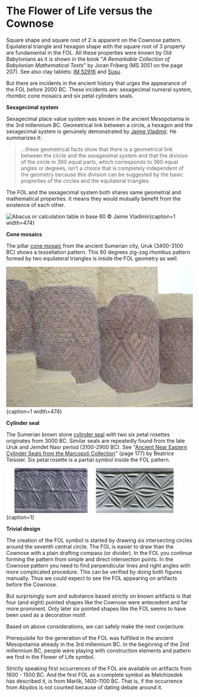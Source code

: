 # The Flower of Life versus the Cownose

Square shape and square root of 2 is apparent on the Cownose pattern. Equilateral triangle and hexagon shape with the square root of 3 property are fundamental in the FOL. All these properties were known by Old Babylonians as it is shown in the book "*A Remarkable Collection of Babylonian Mathematical Texts*" by Joran Friberg (MS 3051 on the page 207). See also clay tablets: [IM 52916](http://math.berkeley.edu/~lpachter/128a/Babylonian_sqrt2.pdf) and [Susu]( http://www.new1.dli.ernet.in/data1/upload/insa/INSA_2/20005a5d_1.pdf).

But there are incidents in the ancient history that urges the appearance of the FOL before 2000 BC. These incidents are: sexagecimal numeral system, rhombic cone mosaics and six petal cylinders seals.

**Sexagecimal system**

Sexagecimal place value system was known in the ancient Mesopotamia in the 3rd millennium BC. Geometrical link between a circle, a hexagon and the sexagecimal system is genuinely demonstrated by [Jaime Vladimir](http://halshs.archives-ouvertes.fr/docs/00/03/44/42/DOC/geometrical_link_circle_sexagesimal_system.doc). He summarizes it:

> ...these geometrical facts show that there is a geometrical link between the circle and the sexagesimal system and that the division of the circle in 360 equal parts, which corresponds to 360 equal angles or degrees, isn’t a choice that is completely independent of the geometry because this division can be suggested by the basic properties of the circles and the equilateral triangles.

The FOL and the sexagecimal system both shares same geometrial and mathematical properties. It means they would mutually benefit from the existence of each other.

![Abacus or calculation table in base 60 © Jaime Vladimir](./media/abacus-table_.png){caption=1 width=474}

**Cone mosaics**

The pillar [cone mosaic](http://en.wikipedia.org/wiki/Uruk#mediaviewer/File:Pergamonmuseum_Inanna_01.jpg) from the ancient Sumerian city, Uruk (3400-3100 BC) shows a tessellation pattern. This 60 degrees zig-zag rhombus pattern formed by two equilateral triangles is inside the FOL geometry as well.

![Cone mosaic on a Uruk facade © BrokenSphere / Wikimedia Commons](./media/StoneConeMosaics.jpg){caption=1 width=474}

**Cylinder seal**

The Sumerian brown stone [cylinder seal](http://www.christies.com/lotfinder/lot/a-sumerian-brown-stone-cylinder-seal-early-2067180-details.aspx?intObjectID=2067180) with two six petal rosettes originates from 3000 BC. Similar seals are repeatedly found from the late Uruk and Jemdet Nasr period (3100-2900 BC). See "[Ancient Near Eastern Cylinder Seals from the Marcopoli Collection](http://www.ucpress.edu/op.php?isbn=9780520049277)" (page 177) by Beatrice Teissier. Six petal rosette is a partial symbol inside the FOL pattern.

![Cylinder seals © christies.com (left), Marcopoli Collections (right)](./media/cylinder-seals.png){caption=1}

**Trivial design**

The creation of the FOL symbol is started by drawing six intersecting circles around the seventh central circle. The FOL is easier to draw than the Cownose with a plain drafting compass (or divider). In the FOL you continue forming the pattern from simple and direct intersection points. In the Cownose pattern you need to find perpendicular lines and right angles with more complicated procedure. This can be verified by doing both figures manually. Thus we could expect to see the FOL appearing on artifacts before the Cownose.

But surprisingly sum and substance based strictly on known artifacts is that four (and eight) pointed shapes like the Cownose were antecedent and far more prominent. Only later six pointed shapes like the FOL seems to have been used as a decoration motif.

Based on above considerations, we can safely make the next conjecture:

<!-- note -->

Prerequisite for the generation of the FOL was fulfilled in the ancient Mesopotamia already in the 3rd millennium BC. In the beginning of the 2nd millennium BC, people were playing with construction elements and pattern we find in the Flower of Life symbol.

<!-- endnote -->

Strictly speaking first occurrences of the FOL are available on artifacts from 1600 - 1500 BC. And the first FOL as a complete symbol as Melchizedek has described it, is from Marlik, 1400-1100 BC. That is, if the occurrence from Abydos is not counted because of dating debate around it.
